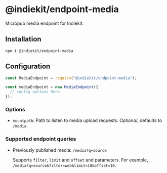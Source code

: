 # @indiekit/endpoint-media

Micropub media endpoint for Indiekit.

## Installation

`npm i @indiekit/endpoint-media`

## Configuration

```js
const MediaEndpoint = require("@indiekit/endpoint-media");

const mediaEndpoint = new MediaEndpoint({
  // config options here
});
```

### Options

- `mountpath`: Path to listen to media upload requests. _Optional_, defaults to `/media`.

### Supported endpoint queries

- Previously published media: `/media?q=source`

  Supports `filter`, `limit` and `offset` and parameters. For example, `/media?q=source&filter=web&limit=10&offset=10`.
